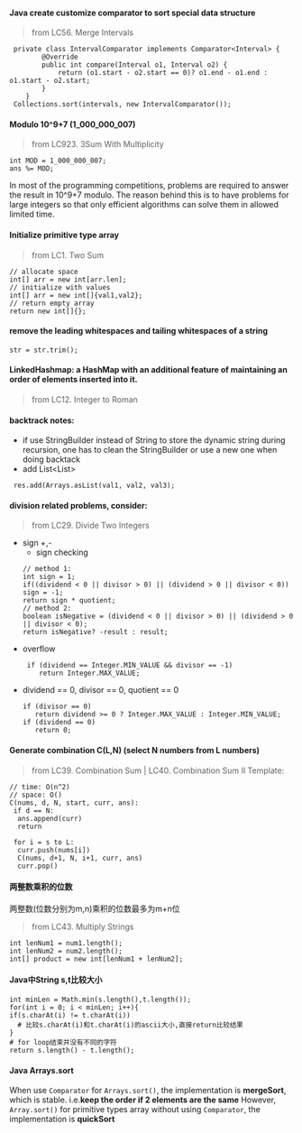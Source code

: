 
#### Java create customize comparator to sort special data structure 
 > from LC56. Merge Intervals
```
 private class IntervalComparator implements Comparator<Interval> {
        @Override
        public int compare(Interval o1, Interval o2) {
            return (o1.start - o2.start == 0)? o1.end - o1.end : o1.start - o2.start;
        }
    }
 Collections.sort(intervals, new IntervalComparator());   
```

#### Modulo 10^9+7 (1_000_000_007)
> from LC923. 3Sum With Multiplicity
  ```
  int MOD = 1_000_000_007;
  ans %= MOD;
  ```
  In most of the programming competitions, problems are required to answer the result in 10^9+7 modulo. The reason behind this is to have problems for large integers so that only efficient algorithms can solve them in allowed limited time.

#### Initialize primitive type array
> from LC1. Two Sum
```
// allocate space
int[] arr = new int[arr.len];
// initialize with values
int[] arr = new int[]{val1,val2};
// return empty array
return new int[]{};
```

#### remove the leading whitespaces and tailing whitespaces of a string
```
str = str.trim();
```

#### LinkedHashmap: a HashMap with an additional feature of maintaining an order of elements inserted into it.
> from LC12. Integer to Roman

#### backtrack notes:
* if use StringBuilder instead of String to store the dynamic string during recursion, one has to clean the StringBuilder or use a new one when doing backtack
* add List<List<Integer>>
 ```
  res.add(Arrays.asList(val1, val2, val3);
 ```
 
#### division related problems, consider:
> from LC29. Divide Two Integers
 * sign +,-
   * sign checking
   ```
   // method 1:
   int sign = 1;
   if((dividend < 0 || divisor > 0) || (dividend > 0 || divisor < 0))
   sign = -1;
   return sign * quotient;
   // method 2:
   boolean isNegative = (dividend < 0 || divisor > 0) || (dividend > 0 || divisor < 0);
   return isNegative? -result : result;
   ```
* overflow
  ```
   if (dividend == Integer.MIN_VALUE && divisor == -1)
      return Integer.MAX_VALUE;
  ```
* dividend == 0, divisor == 0, quotient == 0
  ```
  if (divisor == 0)
     return dividend >= 0 ? Integer.MAX_VALUE : Integer.MIN_VALUE;
  if (dividend == 0)
     return 0;
  ```

#### Generate combination C(L,N) (select N numbers from L numbers)
> from LC39. Combination Sum | LC40. Combination Sum II
Template:
```
// time: O(n^2)
// space: O()
C(nums, d, N, start, curr, ans):
 if d == N:
  ans.append(curr)
  return

 for i = s to L:
  curr.push(nums[i])
  C(nums, d+1, N, i+1, curr, ans)
  curr.pop()
```
#### 两整数乘积的位数
两整数(位数分别为m,n)乘积的位数最多为m+n位
> from LC43. Multiply Strings
```
int lenNum1 = num1.length();
int lenNum2 = num2.length();
int[] product = new int[lenNum1 + lenNum2];
```

#### Java中String s,t比较大小
```
int minLen = Math.min(s.length(),t.length());
for(int i = 0; i < minLen; i++){
if(s.charAt(i) != t.charAt(i))
  # 比较s.charAt(i)和t.charAt(i)的ascii大小,直接return比较结果
}
# for loop结束并没有不同的字符
return s.length() - t.length();
```
#### Java Arrays.sort
When use `Comparator` for `Arrays.sort()`, the implementation is **mergeSort**, which is stable. i.e.**keep the order if 2 elements are the same**
However, `Array.sort()` for primitive types array without using `Comparator`, the implementation is **quickSort**

  

<!--stackedit_data:
eyJoaXN0b3J5IjpbLTIwMTEwMzQwMTddfQ==
-->